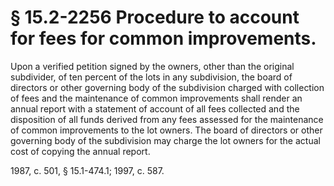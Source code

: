 # § 15.2-2256 Procedure to account for fees for common improvements.

<p>Upon a verified petition signed by the owners, other than the original subdivider, of ten percent of the lots in any subdivision, the board of directors or other governing body of the subdivision charged with collection of fees and the maintenance of common improvements shall render an annual report with a statement of account of all fees collected and the disposition of all funds derived from any fees assessed for the maintenance of common improvements to the lot owners. The board of directors or other governing body of the subdivision may charge the lot owners for the actual cost of copying the annual report.</p><p>1987, c. 501, § 15.1-474.1; 1997, c. 587.</p>